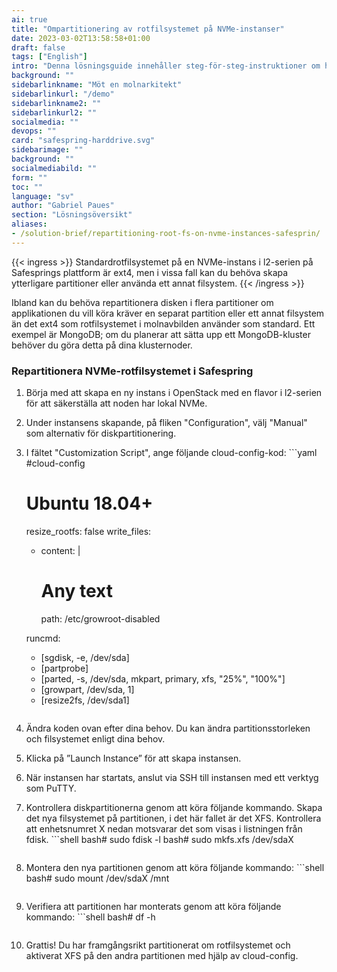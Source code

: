```yaml
---
ai: true
title: "Ompartitionering av rotfilsystemet på NVMe-instanser"
date: 2023-03-02T13:58:58+01:00
draft: false
tags: ["English"]
intro: "Denna lösningsguide innehåller steg-för-steg-instruktioner om hur du partitionerar om rotfilsystemet på en NVMe-instans i l2-serien på Safesprings plattform."
background: ""
sidebarlinkname: "Möt en molnarkitekt"
sidebarlinkurl: "/demo"
sidebarlinkname2: ""
sidebarlinkurl2: ""
socialmedia: ""
devops: ""
card: "safespring-harddrive.svg"
sidebarimage: ""
background: ""
socialmediabild: ""
form: ""
toc: ""
language: "sv"
author: "Gabriel Paues"
section: "Lösningsöversikt"
aliases:
- /solution-brief/repartitioning-root-fs-on-nvme-instances-safesprin/
---
```

{{< ingress >}}
Standardrotfilsystemet på en NVMe-instans i l2-serien på Safesprings plattform är ext4, men i vissa fall kan du behöva skapa ytterligare partitioner eller använda ett annat filsystem.
{{< /ingress >}}

Ibland kan du behöva repartitionera disken i flera partitioner om applikationen du vill köra kräver en separat partition eller ett annat filsystem än det ext4 som rotfilsystemet i molnavbilden använder som standard. Ett exempel är MongoDB; om du planerar att sätta upp ett MongoDB-kluster behöver du göra detta på dina klusternoder.

### Repartitionera NVMe-rotfilsystemet i Safespring

1. Börja med att skapa en ny instans i OpenStack med en flavor i l2-serien för att säkerställa att noden har lokal NVMe.
2. Under instansens skapande, på fliken "Configuration", välj "Manual" som alternativ för diskpartitionering.
3. I fältet "Customization Script", ange följande cloud-config-kod:   ```yaml
   #cloud-config
   # Ubuntu 18.04+
   resize_rootfs: false
   write_files:
     - content: |
       # Any text
       path: /etc/growroot-disabled

   runcmd:
     - [sgdisk, -e, /dev/sda]
     - [partprobe]
     - [parted, -s, /dev/sda, mkpart, primary, xfs, "25%", "100%"]
     - [growpart, /dev/sda, 1]
     - [resize2fs, /dev/sda1]
   ```
4. Ändra koden ovan efter dina behov. Du kan ändra partitionsstorleken och filsystemet enligt dina behov.
5. Klicka på ”Launch Instance” för att skapa instansen.
6. När instansen har startats, anslut via SSH till instansen med ett verktyg som PuTTY.
7. Kontrollera diskpartitionerna genom att köra följande kommando. Skapa det nya filsystemet på partitionen, i det här fallet är det XFS. Kontrollera att enhetsnumret X nedan motsvarar det som visas i listningen från fdisk.   ```shell
   bash# sudo fdisk -l
   bash# sudo mkfs.xfs /dev/sdaX
   ```
8. Montera den nya partitionen genom att köra följande kommando:   ```shell
   bash# sudo mount /dev/sdaX /mnt
   ```
9. Verifiera att partitionen har monterats genom att köra följande kommando:   ```shell
   bash# df -h
   ```
10. Grattis! Du har framgångsrikt partitionerat om rotfilsystemet och aktiverat XFS på den andra partitionen med hjälp av cloud-config.